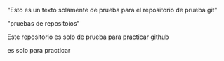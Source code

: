 "Esto es un texto solamente de prueba para el repositorio de prueba git"

"pruebas de repositoios"


Este repositorio es solo de prueba para practicar github

es solo para practicar
